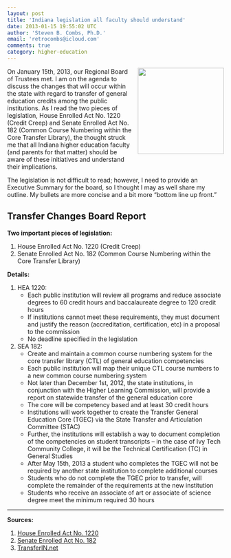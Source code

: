 ```yaml
---
layout: post
title: 'Indiana legislation all faculty should understand'
date: 2013-01-15 19:55:02 UTC
author: 'Steven B. Combs, Ph.D.'
email: 'retrocombs@icloud.com'
comments: true
category: higher-education
---
```


<img style="margin-left: 10px; margin-bottom: 10px;" src="http://1.bp.blogspot.com/-uJv26_0PsEc/UIl-2GvgphI/AAAAAAABDK0/nFSTYPaxMJ8/s200/StateLegislation.jpg" align="right" width="200" />On January 15th, 2013, our Regional Board of Trustees met. I am on the agenda to discuss the changes that will occur within the state with regard to transfer of general education credits among the public institutions. As I read the two pieces of legislation, House Enrolled Act No. 1220 (Credit Creep) and Senate Enrolled Act No. 182 (Common Course Numbering within the Core Transfer Library), the thought struck me that all Indiana higher education faculty (and parents for that matter)&nbsp;should be aware of these initiatives and understand their implications.

The legislation is not difficult to read; however, I need to provide an Executive Summary for the board, so I thought I may as well share my outline. My bullets are more concise and a bit more “bottom line up front.”

## Transfer Changes Board Report
__Two important pieces of legislation:__

1. House Enrolled Act No. 1220 (Credit Creep)
2. Senate Enrolled Act No. 182 (Common Course Numbering within the Core Transfer Library)

__Details:__

1. HEA 1220:
	* Each public institution will review all programs and reduce associate degrees to 60 credit hours and baccalaureate degree to 120 credit hours
	* If institutions cannot meet these requirements, they must document and justify the reason (accreditation, certification, etc) in a proposal to the commission
	* No deadline specified in the legislation
2. SEA 182:
	* Create and maintain a common course numbering system for the core transfer library (CTL) of general education competencies
	* Each public institution will map their unique CTL course numbers to a new common course numbering system
	* Not later than December 1st, 2012, the state institutions, in conjunction with the Higher Learning Commission, will provide a report on statewide transfer of the general education core
	* The core will be competency based and at least 30 credit hours
	* Institutions will work together to create the Transfer General Education Core (TGEC) via the State Transfer and Articulation Committee (STAC)
	* Further, the institutions will establish a way to document completion of the competencies on student transcripts – in the case of Ivy Tech Community College, it will be the Technical Certification (TC) in General Studies
	* After May 15th, 2013 a student who completes the TGEC will not be required by another state institution to complete additional courses
	* Students who do not complete the TGEC prior to transfer, will complete the remainder of the requirements at the new institution
	* Students who receive an associate of art or associate of science degree meet the minimum required 30 hours

---

__Sources:__

1. <a href="http://www.in.gov/legislative/bills/2012/HE/HE1220.1.html">House Enrolled Act No. 1220</a>
1. <a href="http://www.in.gov/legislative/bills/2012/SE/SE0182.1.html">Senate Enrolled Act No. 182</a>
1. <a href="http://www.transferin.net/">TransferIN.net</a>
